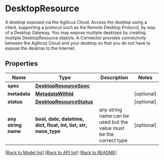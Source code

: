 # DesktopResource

A desktop exposed via the Agilicus Cloud. Access the desktop using a client, supporting a protocol such as the Remote Desktop Protocol, by way of a Desktop Gateway. You may expose multiple desktops by creating multiple DesktopResource objects. A Connector provides connectivity between the Agilicus Cloud and your desktop so that you do not have to expose the desktop to the Internet. 

## Properties
Name | Type | Description | Notes
------------ | ------------- | ------------- | -------------
**spec** | [**DesktopResourceSpec**](DesktopResourceSpec.md) |  | 
**metadata** | [**MetadataWithId**](MetadataWithId.md) |  | [optional] 
**status** | [**DesktopResourceStatus**](DesktopResourceStatus.md) |  | [optional] 
**any string name** | **bool, date, datetime, dict, float, int, list, str, none_type** | any string name can be used but the value must be the correct type | [optional]

[[Back to Model list]](../README.md#documentation-for-models) [[Back to API list]](../README.md#documentation-for-api-endpoints) [[Back to README]](../README.md)


